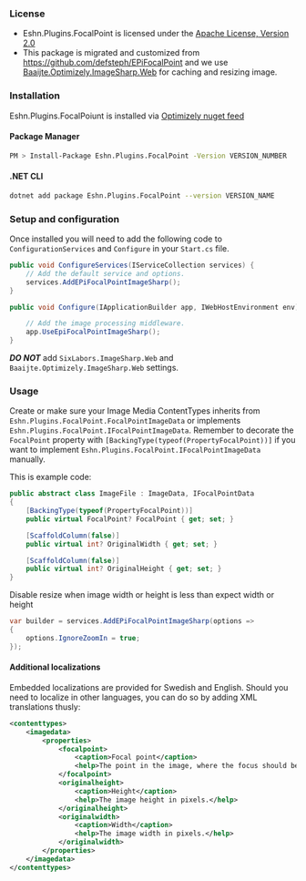 ### License

- Eshn.Plugins.FocalPoint is licensed under the [Apache License, Version 2.0](https://opensource.org/licenses/Apache-2.0)
- This package is migrated and customized from <https://github.com/defsteph/EPiFocalPoint> and we use [Baaijte.Optimizely.ImageSharp.Web](https://github.com/vnbaaij/Baaijte.Optimizely.ImageSharp.Web) for caching and resizing image.

### Installation

Eshn.Plugins.FocalPoiunt is installed via [Optimizely nuget feed](https://nuget.optimizely.com/package/?id=Eshn.Plugins.FocalPoint)

#### Package Manager

```bash
PM > Install-Package Eshn.Plugins.FocalPoint -Version VERSION_NUMBER
```

#### .NET CLI

```bash
dotnet add package Eshn.Plugins.FocalPoint --version VERSION_NAME
```

### Setup and configuration

Once installed you will need to add the following code to `ConfigurationServices` and `Configure` in your `Start.cs` file.

```csharp
public void ConfigureServices(IServiceCollection services) {
    // Add the default service and options.
    services.AddEPiFocalPointImageSharp();
}

public void Configure(IApplicationBuilder app, IWebHostEnvironment env) {

    // Add the image processing middleware.
    app.UseEpiFocalPointImageSharp();
}
```

**_DO NOT_** add `SixLabors.ImageSharp.Web` and `Baaijte.Optimizely.ImageSharp.Web` settings.

### Usage

Create or make sure your Image Media ContentTypes inherits from `Eshn.Plugins.FocalPoint.FocalPointImageData` or implements `Eshn.Plugins.FocalPoint.IFocalPointImageData`. Remember to decorate the `FocalPoint` property with `[BackingType(typeof(PropertyFocalPoint))]` if you want to implement `Eshn.Plugins.FocalPoint.IFocalPointImageData` manually.

This is example code:

```csharp
public abstract class ImageFile : ImageData, IFocalPointData
{
    [BackingType(typeof(PropertyFocalPoint))]
    public virtual FocalPoint? FocalPoint { get; set; }

    [ScaffoldColumn(false)]
    public virtual int? OriginalWidth { get; set; }

    [ScaffoldColumn(false)]
    public virtual int? OriginalHeight { get; set; }
}

```

Disable resize when image width or height is less than expect width or height

```csharp
var builder = services.AddEPiFocalPointImageSharp(options =>
{
    options.IgnoreZoomIn = true;
});
```
#### Additional localizations

Embedded localizations are provided for Swedish and English. Should you need to localize in other languages, you can do so by adding XML translations thusly:

```xml
<contenttypes>
    <imagedata>
        <properties>
            <focalpoint>
                <caption>Focal point</caption>
                <help>The point in the image, where the focus should be, automatically cropped images will be calculated based on this point.</help>
            </focalpoint>
            <originalheight>
                <caption>Height</caption>
                <help>The image height in pixels.</help>
            </originalheight>
            <originalwidth>
                <caption>Width</caption>
                <help>The image width in pixels.</help>
            </originalwidth>
        </properties>
    </imagedata>
</contenttypes>
```
